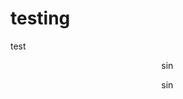 <script type="text/javascript" src="http://cdn.mathjax.org/mathjax/latest/MathJax.js?config=default"></script>
# testing
test 
```math
\sin
```
$$\sin$$
